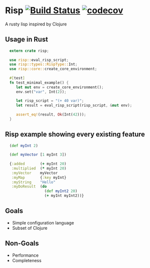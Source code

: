 # Risp [![Build Status](https://travis-ci.org/shybyte/risp.svg?branch=master)](https://travis-ci.org/shybyte/risp) [![codecov](https://codecov.io/gh/shybyte/risp/branch/master/graph/badge.svg)](https://codecov.io/gh/shybyte/risp)

A rusty lisp inspired by Clojure
 
## Usage in Rust
```rust
  extern crate risp;
  
  use risp::eval_risp_script;
  use risp::types::RispType::Int;
  use risp::core::create_core_environment;
  
  #[test]
  fn test_minimal_example() {
     let mut env = create_core_environment();
     env.set("var", Int(2));
  
     let risp_script = "(+ 40 var)";
     let result = eval_risp_script(risp_script, &mut env);
  
     assert_eq!(result, Ok(Int(42)));
  }
```

## Risp example showing every existing feature

```clojure
  (def myInt 2)
  
  (def myVector [1 myInt 3])
  
  {:added       (+ myInt 20)
   :multiplied  (* myInt 20)
   :myVector    myVector
   :myMap       {:key myInt}
   :myString    "Hello"
   :myDoResult  (do
                  (def myInt2 20)
                  (+ myInt myInt2))}
```            

## Goals
* Simple configuration language
* Subset of Clojure

## Non-Goals    
* Performance
* Completeness
 
 